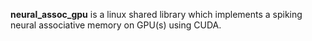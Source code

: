 **neural_assoc_gpu** is a linux shared library which implements a spiking neural associative memory on GPU(s) using CUDA.


